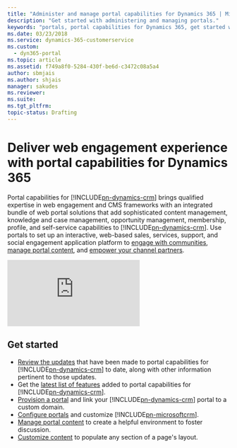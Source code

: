```yaml
---
title: "Administer and manage portal capabilities for Dynamics 365 | MicrosoftDocs"
description: "Get started with administering and managing portals."
keywords: "portals, portal capabilities for Dynamics 365, get started with portals"
ms.date: 03/23/2018
ms.service: dynamics-365-customerservice
ms.custom:
  - dyn365-portal
ms.topic: article
ms.assetid: f749a8f0-5284-430f-be6d-c3472c08a5a4
author: sbmjais
ms.author: shjais
manager: sakudes
ms.reviewer: 
ms.suite: 
ms.tgt_pltfrm: 
topic-status: Drafting
---
```


# Deliver web engagement experience with portal capabilities for Dynamics 365

Portal capabilities for [!INCLUDE[pn-dynamics-crm](../includes/pn-dynamics-crm.md)] brings qualified expertise in web engagement and CMS frameworks with an integrated bundle of web portal solutions that add sophisticated content management, knowledge and case management, opportunity management, membership, profile, and self-service capabilities to [!INCLUDE[pn-dynamics-crm](../includes/pn-dynamics-crm.md)]. Use portals to set up an interactive, web-based sales, services, support, and social engagement application platform to [engage with communities](engage-with-communities.md), [manage portal content](manage-portal-content.md), and [empower your channel partners](configure-web-roles-partner-portal.md).


<div class="embeddedvideo"><iframe src="https://www.microsoft.com/en-us/videoplayer/embed/74205e30-2d82-4128-ae84-87d2fc7c9167" frameborder="0" allowfullscreen=""></iframe></div>

## Get started

- [Review the updates](https://support.microsoft.com/help/3181191/portal-capabilities-for-microsoft-dynamics-365-releases) that have been made to    portal capabilities for [!INCLUDE[pn-dynamics-crm](../includes/pn-dynamics-crm.md)] to date, along with other information pertinent to those updates.
- Get the [latest list of features](monthly-updates-portals.md) added to portal capabilities for [!INCLUDE[pn-dynamics-crm](../includes/pn-dynamics-crm.md)].
- [Provision a portal](provision-portal.md) and link your [!INCLUDE[pn-dynamics-crm](../includes/pn-dynamics-crm.md)] portal to a custom domain.
- [Configure portals](configure-portal.md) and customize [!INCLUDE[pn-microsoftcrm](../includes/pn-microsoftcrm.md)].
- [Manage portal content](manage-portal-content.md) to create a helpful environment to foster discussion.
- [Customize content](customize-content-snippets.md) to populate any section of a page's layout.

